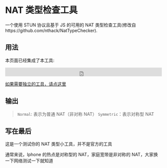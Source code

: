 # NAT 类型检查工具

一个使用 STUN 协议且基于 JS 的可用的 NAT 类型检查工具(修改自https://github.com/nthack/NatTypeChecker).

## 用法

本页面已经集成了本工具:

<iframe src="https://dz-io.github.io/NatTypeChecker/checker.html" frameborder="0" style="height: 2em; width: 100%">

当前环境不支持，[请点这里使用独立工具](https://dz-io.github.io/NatTypeChecker/checker.html)

</iframe>

[如果需要独立的工具，请点这里](https://dz-io.github.io/NatTypeChecker/checker.html)

## 输出

> `Normal`: 表示为普通 NAT（非对称 NAT）
> `Symmetric`：表示对称型 NAT

## 写在最后

这是一个测试你的 NAT 类型小工具，并不是官方的工具

通常来说，Iphone 的热点是对称型的 NAT，家庭宽带是非对称的 NAT，大家换一下网络测试一下就知道
